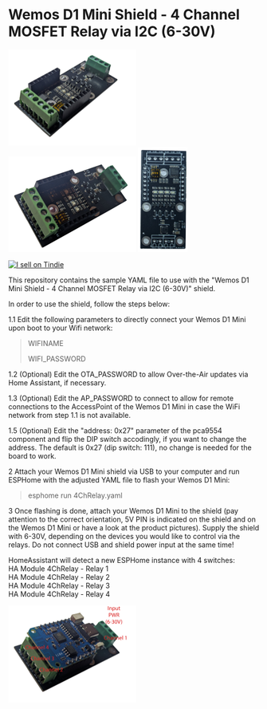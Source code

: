 # Wemos D1 Mini Shield - 4 Channel MOSFET Relay via I2C (6-30V)

<img src="images/Front.jpg" width="256"/> <img src="images/Tilted.jpg" width="256"> <img src="images/Unsoldered.jpg" width="100"> <a href="https://www.tindie.com/products/nilsrodday/wemos-d1-mini-shield-4-ch-mosfet-relay-6-30v/">

<img src="https://d2ss6ovg47m0r5.cloudfront.net/badges/tindie-larges.png" alt="I sell on Tindie" width="200" height="104"></a>

This repository contains the sample YAML file to use with the "Wemos D1 Mini Shield - 4 Channel MOSFET Relay via I2C (6-30V)" shield. 

In order to use the shield, follow the steps below:

1.1 Edit the following parameters to directly connect your Wemos D1 Mini upon boot to your Wifi network:
>WIFINAME
>
>WIFI_PASSWORD

1.2 (Optional) Edit the OTA_PASSWORD to allow Over-the-Air updates via Home Assistant, if necessary.

1.3 (Optional) Edit the AP_PASSWORD to connect to allow for remote connections to the AccessPoint of the Wemos D1 Mini in case the WiFi network from step 1.1 is not available.

1.5 (Optional) Edit the "address: 0x27" parameter of the pca9554 component and flip the DIP switch accodingly, if you want to change the address. The default is 0x27 (dip switch: 111), no change is needed for the board to work.

2 Attach your Wemos D1 Mini shield via USB to your computer and run ESPHome with the adjusted YAML file to flash your Wemos D1 Mini:
>esphome run 4ChRelay.yaml

3 Once flashing is done, attach your Wemos D1 Mini to the shield (pay attention to the correct orientation, 5V PIN is indicated on the shield and on the Wemos D1 Mini or have a look at the product pictures). Supply the shield with 6-30V, depending on the devices you would like to control via the relays. Do not connect USB and shield power input at the same time!

HomeAssistant will detect a new ESPHome instance with 4 switches:<br/>
HA Module 4ChRelay - Relay 1<br/>
HA Module 4ChRelay - Relay 2<br/>
HA Module 4ChRelay - Relay 3<br/>
HA Module 4ChRelay - Relay 4<br/>

<img src="images/Labeled.jpg" width="256">